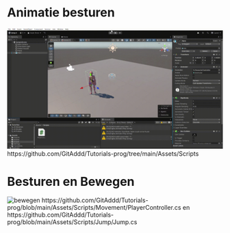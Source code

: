 # Animatie besturen
![animation](https://github.com/GitAddd/Tutorials-prog/blob/main/Tutorials%20-%20SampleScene%20-%20Windows%2C%20Mac%2C%20Linux%20-%20Unity%206%20(6000.0.33f1)%20_DX11_%202025-03-28%2010-56-31.gif)
https://github.com/GitAddd/Tutorials-prog/tree/main/Assets/Scripts

# Besturen en Bewegen
![bewegen](!https://github.com/GitAddd/Tutorials-prog/blob/main/Tutorials%20-%20Bewegen%20-%20Windows%2C%20Mac%2C%20Linux%20-%20Unity%206%20(6000.0.33f1)_%20_DX11_%202025-03-28%2011-40-47.gif)
https://github.com/GitAddd/Tutorials-prog/blob/main/Assets/Scripts/Movement/PlayerController.cs en https://github.com/GitAddd/Tutorials-prog/blob/main/Assets/Scripts/Jump/Jump.cs
